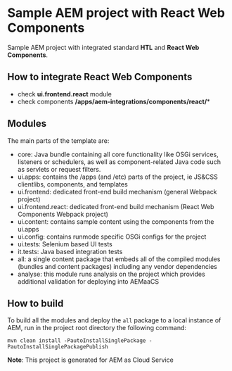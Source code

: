 # Sample AEM project with React Web Components

Sample AEM project with integrated standard **HTL** and **React Web Components**.

## How to integrate **React Web Components**
* check **ui.frontend.react** module
* check components **/apps/aem-integrations/components/react/***

## Modules

The main parts of the template are:

* core: Java bundle containing all core functionality like OSGi services, listeners or schedulers, as well as component-related Java code such as servlets or request filters.
* ui.apps: contains the /apps (and /etc) parts of the project, ie JS&CSS clientlibs, components, and templates
* ui.frontend: dedicated front-end build mechanism (general Webpack project)
* ui.frontend.react: dedicated front-end build mechanism (React Web Components Webpack project)
* ui.content: contains sample content using the components from the ui.apps
* ui.config: contains runmode specific OSGi configs for the project
* ui.tests: Selenium based UI tests
* it.tests: Java based integration tests
* all: a single content package that embeds all of the compiled modules (bundles and content packages) including any vendor dependencies
* analyse: this module runs analysis on the project which provides additional validation for deploying into AEMaaCS

## How to build

To build all the modules and deploy the `all` package to a local instance of AEM, run in the project root directory the following command:

    mvn clean install -PautoInstallSinglePackage -PautoInstallSinglePackagePublish

**Note**: This project is generated for AEM as Cloud Service